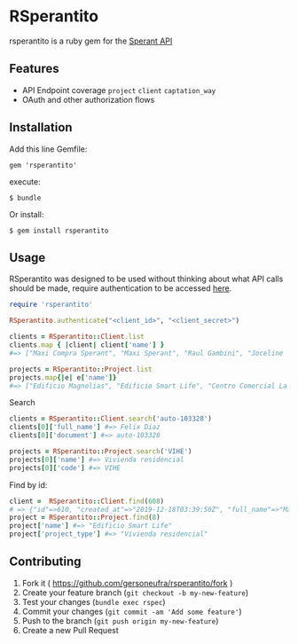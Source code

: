 # RSperantito

 rsperantito is a ruby gem for the [Sperant API](https://sperant.gitbooks.io/api-sperant/)

## Features

*  API Endpoint coverage `project` `client` `captation_way`
* OAuth and other authorization flows

## Installation

Add this line Gemfile:

    gem 'rsperantito'

execute:

    $ bundle

Or install:

    $ gem install rsperantito

## Usage

  RSperantito was designed to be used without thinking about what API calls should be made,
  require authentication to be accessed [here](https://sperant.gitbooks.io/api-sperant/oauth.html).

```ruby
require 'rsperantito'

RSperantito.authenticate("<client_id>", "<client_secret>")

clients = RSperantito::Client.list
clients.map { |client| client['name'] }
#=> ["Maxi Compra Sperant", "Maxi Sperant", "Raul Gambini", "Joceline  Arizabal Corimanya", "Gonzalo Chavez", "Mia Tatiana Chero Roman", "Jose Luis Rodriguez", "Jose Junnior  Roman Villavicencio", "Maria Miletich", "Edith Gambini", "Cinthia Roman Villavicencio", "Christian Hoyos Vigo", "Jorge  Collazos", "Yovanna Jackeline  Espichan Medina", "Luis Del Solar", "Carlos  Burneo", "Helen Meza Hernani40769514", "Gianmarco  Valencia ", "Manuel Eduardo Valderrama  Richard", "Carmen Rosa Ramirez Door"]

projects = RSperantito::Project.list
projects.map{|e| e['name']}
#=> ["Edificio Magnolias", "Edificio Smart Life", "Centro Comercial La Estación", "Villa Hermanda", "Arequipa 2"]
```
Search

```ruby
clients = RSperantito::Client.search('auto-103328')
clients[0]['full_name'] #=> Felix Diaz
clients[0]['document'] #=> auto-103328

projects = RSperantito::Project.search('VIHE')
projects[0]['name'] #=> Vivienda residencial
projects[0]['code'] #=> VIHE
```
Find by id:

```ruby
client =  RSperantito::Client.find(608)
# => {"id"=>610, "created_at"=>"2019-12-18T03:39:50Z", "full_name"=>"Maxi Sperant", "person_type_id"=>"natural", "gender"=>"m", "document_type_name"=>"DNI", "document"=>"auto-339106", "main_telephone"=>nil, "phones"=>[], "email"=>"maxi@sperant.com", "interest_type_name"=>nil, "captation_way"=>nil, "input_channel_name"=>"Contacto Web", "ubication"=>{"country"=>"Peru", "department"=>"Lima", "province"=>nil, "district"=>nil, "address"=>nil}, "couple"=>nil, "projects_related"=>[{"id"=>4, "code"=>"VIHE", "name"=>"Villa Hermanda", "link"=>"/v2/projects/4"}], "seller"=>[{"id"=>5, "full_name"=>"Desarrollo Desarrollo", "username"=>"desarrollo", "role_name"=>"administrador", "email"=>"heroku@eterniasoft.com", "phone"=>""}], "num_interactions"=>2, "last_interaction_date"=>"2019-12-18T03:39:50Z", "email_consent"=>true
project = RSperantito::Project.find(8)
project['name'] #=> "Edificio Smart Life"
project['project_type'] #=> "Vivienda residencial"
```


## Contributing

1. Fork it ( https://github.com/gersoneufra/rsperantito/fork )
2. Create your feature branch (`git checkout -b my-new-feature`)
3. Test your changes (`bundle exec rspec`)
4. Commit your changes (`git commit -am 'Add some feature'`)
5. Push to the branch (`git push origin my-new-feature`)
6. Create a new Pull Request
